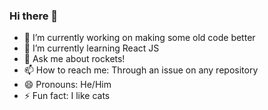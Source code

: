 ### Hi there 👋

<!--
**BlueZeeKing/BlueZeeKing** is a ✨ _special_ ✨ repository because its `README.md` (this file) appears on your GitHub profile.

Here are some ideas to get you started:

-->
- 🔭 I’m currently working on making some old code better
- 🌱 I’m currently learning React JS
- 💬 Ask me about rockets!
- 📫 How to reach me: Through an issue on any repository
- 😄 Pronouns: He/Him
- ⚡ Fun fact: I like cats

